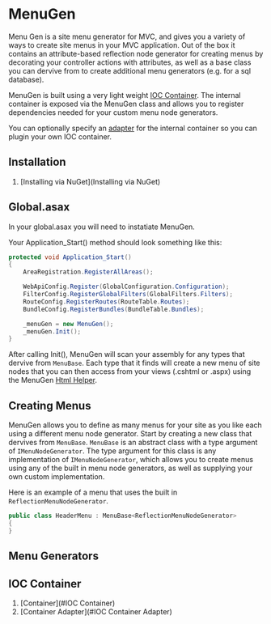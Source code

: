 MenuGen
===

Menu Gen is a site menu generator for MVC, and gives you a variety of ways to create site menus in your MVC 
application. Out of the box it contains an attribute-based reflection node generator for creating menus by 
decorating your controller actions with attributes, as well as a base class you can dervive from to create 
additional menu generators (e.g. for a sql database).

MenuGen is built using a very light weight [IOC Container](https://github.com/officert/MenuGen/wiki/IOC-Container). 
The internal container is exposed via the MenuGen class and allows you to register dependencies needed for your
custom menu node generators.

You can optionally specify an [adapter](https://github.com/officert/MenuGen/wiki/IOC-Container-Adapter) for the 
internal container so you can plugin your own IOC container.

## Installation

1. [Installing via NuGet](Installing via NuGet)

## Global.asax

In your global.asax you will need to instatiate MenuGen.

Your Application_Start() method should look something like this:
``` c#
protected void Application_Start()
{
    AreaRegistration.RegisterAllAreas();

    WebApiConfig.Register(GlobalConfiguration.Configuration);
    FilterConfig.RegisterGlobalFilters(GlobalFilters.Filters);
    RouteConfig.RegisterRoutes(RouteTable.Routes);
    BundleConfig.RegisterBundles(BundleTable.Bundles);

    _menuGen = new MenuGen();
    _menuGen.Init();
}
```
After calling Init(), MenuGen will scan your assembly for any types that dervive from `MenuBase`. 
Each type that it finds will create a new menu of site nodes that you can then access from your views
(.cshtml or .aspx) using the MenuGen [Html Helper](https://github.com/officert/MenuGen/wiki/Html-Helper).

## Creating Menus

MenuGen allows you to define as many menus for your site as you like each using a different menu node generator. 
Start by creating a new class that dervives from `MenuBase`. `MenuBase` is an abstract class with a type argument of
`IMenuNodeGenerator`. The type argument for this class is any implementation of `IMenuNodeGenerator`, which allows
you to create menus using any of the built in menu node generators, as well as supplying your own custom
implementation.

Here is an example of a menu that uses the built in `ReflectionMenuNodeGenerator`.
``` c#
public class HeaderMenu : MenuBase<ReflectionMenuNodeGenerator>
{
}
```

## Menu Generators

## IOC Container

1. [Container](#IOC Container)
2. [Container Adapter](#IOC Container Adapter)

